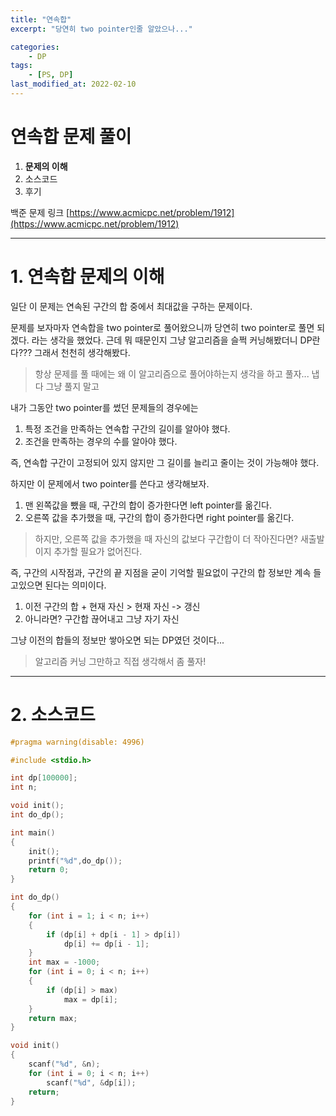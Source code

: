 ```yaml
---
title: "연속합"
excerpt: "당연히 two pointer인줄 알았으나..."

categories:
    - DP
tags:
    - [PS, DP]
last_modified_at: 2022-02-10
---
```

# 연속합 문제 풀이
1. **문제의 이해**
2. 소스코드
3. 후기

백준 문제 링크 [https://www.acmicpc.net/problem/1912](https://www.acmicpc.net/problem/1912)


---


# 1. 연속합 문제의 이해

일단 이 문제는 연속된 구간의 합 중에서 최대값을 구하는 문제이다.

문제를 보자마자 연속합을 two pointer로 풀어왔으니까 당연히 two pointer로 풀면 되겠다. 라는 생각을 했었다. 근데 뭐 때문인지 그냥 알고리즘을 슬쩍 커닝해봤더니 DP란다??? 그래서 천천히 생각해봤다.

>항상 문제를 풀 때에는 왜 이 알고리즘으로 풀어야하는지 생각을 하고 풀자... 냅다 그냥 풀지 말고

내가 그동안 two pointer를 썼던 문제들의 경우에는

1. 특정 조건을 만족하는 연속합 구간의 길이를 알아야 했다.
2. 조건을 만족하는 경우의 수를 알아야 했다.

즉, 연속합 구간이 고정되어 있지 않지만 그 길이를 늘리고 줄이는 것이 가능해야 했다.

하지만 이 문제에서 two pointer를 쓴다고 생각해보자.

1. 맨 왼쪽값을 뺐을 때, 구간의 합이 증가한다면 left pointer를 옮긴다.
2. 오른쪽 값을 추가했을 때, 구간의 합이 증가한다면 right pointer를 옮긴다.

>하지만, 오른쪽 값을 추가했을 때 자신의 값보다 구간합이 더 작아진다면? 새출발이지 추가할 필요가 없어진다.

즉, 구간의 시작점과, 구간의 끝 지점을 굳이 기억할 필요없이 구간의 합 정보만 계속 들고있으면 된다는 의미이다.

1. 이전 구간의 합 + 현재 자신 > 현재 자신 -> 갱신
2. 아니라면? 구간합 끊어내고 그냥 자기 자신

그냥 이전의 합들의 정보만 쌓아오면 되는 DP였던 것이다...


>알고리즘 커닝 그만하고 직접 생각해서 좀 풀자!

---

# 2. 소스코드

```c
#pragma warning(disable: 4996)

#include <stdio.h>

int dp[100000];
int n;

void init();
int do_dp();

int main()
{
	init();
	printf("%d",do_dp());
	return 0;
}

int do_dp()
{
	for (int i = 1; i < n; i++)
	{
		if (dp[i] + dp[i - 1] > dp[i])
			dp[i] += dp[i - 1];
	}
	int max = -1000;
	for (int i = 0; i < n; i++)
	{
		if (dp[i] > max)
			max = dp[i];
	}
	return max;
}

void init()
{
	scanf("%d", &n);
	for (int i = 0; i < n; i++)
		scanf("%d", &dp[i]);
	return;
}
```
